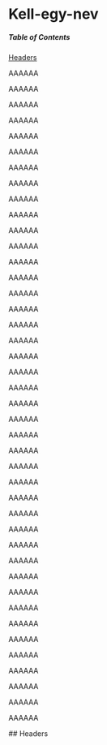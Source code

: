# Kell-egy-nev


##### Table of Contents  
[Headers](#headers)  





AAAAAA

AAAAAA

AAAAAA

AAAAAA

AAAAAA

AAAAAA







AAAAAA

AAAAAA

AAAAAA

AAAAAA

AAAAAA

AAAAAA


AAAAAA

AAAAAA

AAAAAA

AAAAAA

AAAAAA

AAAAAA

AAAAAA

AAAAAA

AAAAAA

AAAAAA

AAAAAA

AAAAAA

AAAAAA

AAAAAA

AAAAAA

AAAAAA

AAAAAA

AAAAAA

AAAAAA

AAAAAA

AAAAAA

AAAAAA

AAAAAA

AAAAAA

AAAAAA

AAAAAA

AAAAAA

AAAAAA

AAAAAA

AAAAAA







<a name="headers"/>
## Headers
</a>


